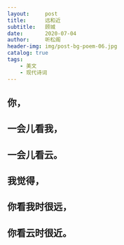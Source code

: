```yaml
---
layout:     post
title:      远和近
subtitle:   顾城
date:       2020-07-04
author:     听松阁
header-img: img/post-bg-poem-06.jpg
catalog: true
tags:
    - 美文
    - 现代诗词
---
```


## 你，

## 一会儿看我，

## 一会儿看云。

## 我觉得，

## 你看我时很远，

## 你看云时很近。
